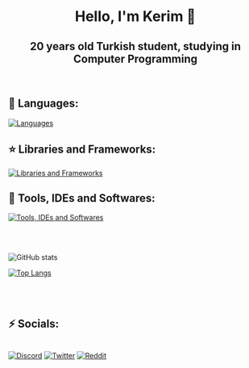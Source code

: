 ###

<h1 align="center">Hello, I'm Kerim 👋</h1>

<h2 align="center">
 20 years old Turkish student, studying in Computer Programming 
</h2>

<br> 
  
## 🧬 Languages:

[![Languages](https://skillicons.dev/icons?i=html,css,js,py,cs)](https://skillicons.dev)

   
## ⭐️ Libraries and Frameworks:

   [![Libraries and Frameworks](https://skillicons.dev/icons?i=vue,nuxt,tailwind,windi,express,firebase,nest,prisma)](https://skillicons.dev)
  
## 🔧 Tools, IDEs and Softwares:

   [![Tools, IDEs and Softwares](https://skillicons.dev/icons?i=figma,ps,ae,visualstudio,vscode,idea)](https://skillicons.dev)
 
  <br>
  <br>

![GitHub stats](https://github-readme-stats.vercel.app/api?username=merloss&show_icons=true&theme=tokyonight&count_private=true&include_all_commits=true)
  

[![Top Langs](https://github-readme-stats.vercel.app/api/top-langs/?username=merloss&theme=tokyonight&layout=compact&card_width=445)](https://github.com/anuraghazra/github-readme-stats)

 

<br>
<br>

## ⚡️ Socials:
\
   [![Discord](https://img.shields.io/badge/discord-%237289DA.svg?style=for-the-badge&logo=discord&logoColor=white)](https://discord.com/users/489811754411491328)
   [![Twitter](https://img.shields.io/badge/Twitter-%231DA1F2.svg?style=for-the-badge&logo=Twitter&logoColor=white)](https://twitter.com/merl0ss)
   [![Reddit](https://img.shields.io/badge/Reddit-%23FF4500.svg?style=for-the-badge&logo=Reddit&logoColor=white)](https://www.reddit.com/user/Merl0ss)
